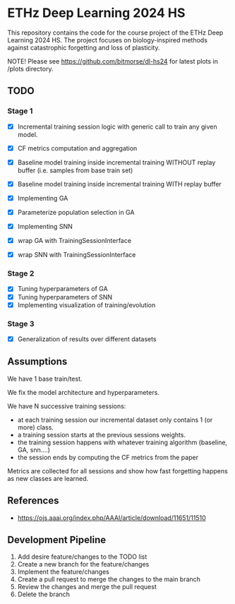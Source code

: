 # ETHz Deep Learning 2024 HS

This repository contains the code for the course project of the ETHz Deep Learning 2024 HS. The project focuses on biology-inspired methods against catastrophic forgetting and loss of plasticity. 

NOTE! Please see https://github.com/bitmorse/dl-hs24 for latest plots in /plots directory.

## TODO

### Stage 1
- [x] Incremental training session logic with generic call to train any given model.
- [x] CF metrics computation and aggregation
- [x] Baseline model training inside incremental training WITHOUT replay buffer (i.e. samples from base train set)
- [x] Baseline model training inside incremental training WITH replay buffer
- [x] Implementing GA
- [x] Parameterize population selection in GA
- [x] Implementing SNN
- [x] wrap GA with TrainingSessionInterface
- [x] wrap SNN with TrainingSessionInterface


### Stage 2
- [x] Tuning hyperparameters of GA
- [x] Tuning hyperparameters of SNN
- [x] Implementing visualization of training/evolution

### Stage 3
- [x] Generalization of results over different datasets


## Assumptions
We have 1 base train/test.

We fix the model architecture and hyperparameters.

We have N successive training sessions:

- at each training session our incremental dataset only contains 1 (or more) class. 
- a training session starts at the previous sessions weights.
- the training session happens with whatever training algorithm (baseline, GA, snn....)
- the session ends by computing the CF metrics from the paper

Metrics are collected for all sessions and show how fast forgetting happens as new classes are learned.

## References
- https://ojs.aaai.org/index.php/AAAI/article/download/11651/11510


## Development Pipeline
1. Add desire feature/changes to the TODO list
2. Create a new branch for the feature/changes
3. Implement the feature/changes
4. Create a pull request to merge the changes to the main branch
5. Review the changes and merge the pull request
6. Delete the branch

